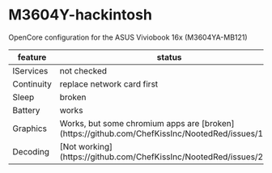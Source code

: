 # M3604Y-hackintosh
OpenCore configuration for the ASUS Viviobook 16x (M3604YA-MB121)

<table>
<thead>
<tr>
<th>
feature
</th>
<th>
status
</th>
</tr>
</thead>
<tbody>
<tr>
<td>
IServices
</td>
<td>
not checked
</td>
</tr>
<tr>
<td>
Continuity
</td>
<td>
replace network card first
</td>
</tr>
<tr>
<td>
Sleep
</td>
<td>
broken
</td>
</tr>
<tr>
<td>
Battery
</td>
<td>
works
</td>
</tr>
<tr>
<td>
Graphics
</td>
<td>
Works, but some chromium apps are [broken](https://github.com/ChefKissInc/NootedRed/issues/158).
</td>
</tr>
<tr>
<td>
Decoding
</td>
<td>
[Not working](https://github.com/ChefKissInc/NootedRed/issues/28)
</td>
</tr>
</tbody>
</table>


